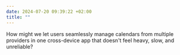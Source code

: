 ```yaml
---
date: 2024-07-20 09:39:22 +02:00
title: ""
---
```


How might we let users seamlessly manage calendars from multiple providers in one cross-device app that doesn't feel heavy, slow, and unreliable?
